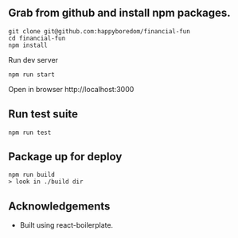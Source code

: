 Grab from github and install npm packages.
----

```
git clone git@github.com:happyboredom/financial-fun
cd financial-fun
npm install
```

Run dev server
```
npm run start
```
Open in browser http://localhost:3000


Run test suite
----
```
npm run test
```

Package up for deploy
----
```
npm run build
> look in ./build dir
```


Acknowledgements
----
* Built using react-boilerplate.
